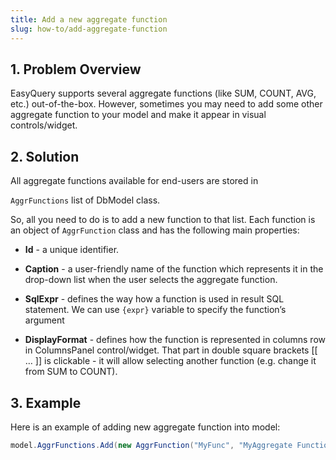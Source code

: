 ```yaml
---
title: Add a new aggregate function
slug: how-to/add-aggregate-function
---
```



## 1. Problem Overview

EasyQuery supports several aggregate functions (like SUM, COUNT, AVG, etc.) out-of-the-box. 
However, sometimes you may need to add some other aggregate function to your model and make it appear in visual controls/widget.

## 2. Solution

All aggregate functions available for end-users are stored in 

`AggrFunctions` list of DbModel class.

So, all you need to do is to add a new function to that list. Each function is an object of `AggrFunction` class and has the following main properties:

* **Id** - a unique identifier.

* **Caption** - a user-friendly name of the function which represents it in the drop-down list when the user selects the aggregate function.

* **SqlExpr** - defines the way how a function is used in result SQL statement. We can use `{expr}` variable to specify the function’s argument

* **DisplayFormat** - defines how the function is represented in columns row in ColumnsPanel control/widget. That part in double square brackets [[ … ]] is clickable - it will allow selecting another function (e.g. change it from SUM to COUNT).

## 3. Example

Here is an example of adding new aggregate function into model:

```c#
model.AggrFunctions.Add(new AggrFunction("MyFunc", "MyAggregate Function", "MYFUNC({expr1})", "[[My function]] of {attr1}"));
```